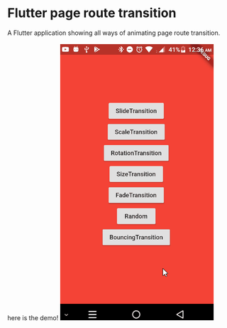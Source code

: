 # Flutter page route transition

A Flutter application showing all ways of animating page route transition. 


here is the demo!
![](art/route_transition2.gif)
